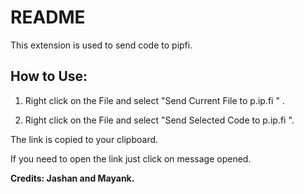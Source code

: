 # README

This extension is used to send code to pipfi.

## How to Use:

1. Right click on the File and select "Send Current File to p.ip.fi " .

2. Right click on the File and select "Send Selected Code to p.ip.fi ".


The link is copied to your clipboard.

If you need to open the link just click on message opened.


<b> Credits: Jashan and Mayank.

